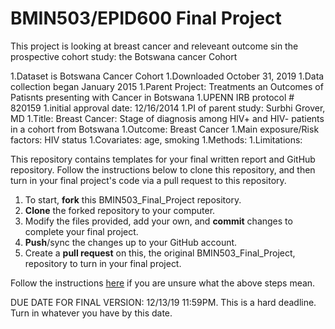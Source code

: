 # BMIN503/EPID600 Final Project

This project is looking at breast cancer and releveant outcome sin the prospective cohort study: the Botswana cancer Cohort

1.Dataset is Botswana Cancer Cohort
1.Downloaded October 31, 2019
1.Data collection began January 2015
1.Parent Project: Treatments an Outcomes of Patisnts presenting with Cancer in Botswana
1.UPENN IRB protocol # 820159
1.initial approval date: 12/16/2014
1.PI of parent study: Surbhi Grover, MD
1.Title: Breast Cancer: Stage of diagnosis among HIV+ and HIV- patients in a cohort from Botswana
1.Outcome: Breast Cancer
1.Main exposure/Risk factors: HIV status
1.Covariates: age, smoking
1.Methods: 
1.Limitations:


This repository contains templates for your final written report and GitHub repository. Follow the instructions below to clone this repository, and then turn in your final project's code via a pull request to this repository.

1. To start, **fork** this BMIN503_Final_Project repository.
1. **Clone** the forked repository to your computer.
1. Modify the files provided, add your own, and **commit** changes to complete your final project.
1. **Push**/sync the changes up to your GitHub account.
1. Create a **pull request** on this, the original BMIN503_Final_Project, repository to turn in your final project.

Follow the instructions [here][forking] if you are unsure what the above steps mean.

DUE DATE FOR FINAL VERSION: 12/13/19 11:59PM. This is a hard deadline. Turn in whatever you have by this date.


<!-- Links -->
[forking]: https://guides.github.com/activities/forking/



